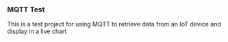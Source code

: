 ### MQTT Test

This is a test project for using MQTT to retrieve data from an IoT device and display in a live chart
